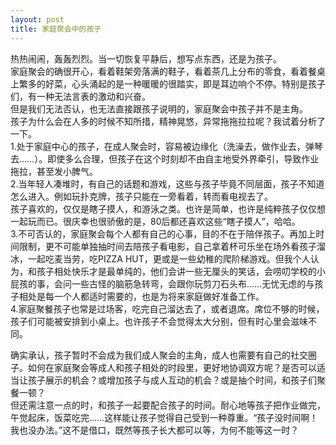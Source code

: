 ```yaml
---
layout: post
title: 家庭聚会中的孩子
---
```


<p>热热闹闹，轰轰烈烈。当一切恢复平静后，想写点东西，还是为孩子。<br />
家庭聚会的确很开心，看着鞋架旁落满的鞋子，看着茶几上分布的零食，看着餐桌上繁多的好菜，心头涌起的是一种暖暖的很踏实，即是耳边响个不停。特别是孩子们，有一种无法言表的激动和兴奋。<br />
但是我们无法否认，也无法直接跟孩子说明的，家庭聚会中孩子并不是主角。<br />
孩子为什么会在人多的时候不知所措，精神晃悠，异常拖拖拉拉呢？我试着分析了一下。<br />
1.处于家庭中心的孩子，在成人聚会时，容易被边缘化（洗澡去，做作业去，弹琴去……）。即使多么合理，但孩子在这个时刻却不由自主地受外界牵引，导致作业拖拉，甚至发小脾气。<br />
2.当年轻人凑堆时，有自己的话题和游戏，这些与孩子毕竟不同层面，孩子不知道怎么进入。例如玩扑克牌，孩子只能在一旁看着，转而看电视去了。<br />
   孩子喜欢的，仅仅是瞎子摸人，和游泳之类。也许是简单，也许是纯粹孩子仅仅想一起玩而已。很庆幸也很骄傲的是，80后都还喜欢这些“瞎子摸人”，哈哈。<br />
3.不可否认的，家庭聚会每个人都有自己的心事，目的不在于陪伴孩子。再加上时间限制，更不可能单独抽时间去陪孩子看电影，自己拿着杯可乐坐在场外看孩子溜冰，一起吃麦当劳，吃PIZZA HUT，更或是一些幼稚的爬阶梯游戏。但我个人认为，和孩子相处快乐才是最单纯的，他们会讲一些无厘头的笑话，会唠叨学校的小屁孩的事，会问一些古怪的脑筋急转弯，会跟你玩剪刀石头布……无忧无虑的与孩子相处是每一个人都适时需要的，也是为将来家庭做好准备工作。<br />
4.家庭聚餐孩子也常是过场客，吃完自己溜达去了，或者退席。席位不够的时候，孩子们可能被安排到小桌上。也许孩子不会觉得太大分别，但有时心里会滋味不同。</p>
<p>确实承认，孩子暂时不会成为我们成人聚会的主角，成人也需要有自己的社交圈子。如何在家庭聚会等成人和孩子相处的时段里，更好地协调双方呢？是否可以适当让孩子展示的机会？或增加孩子与成人互动的机会？或是抽个时间，和孩子们聚餐一顿？<br />
但还需注意一点的时，和孩子一起要配合孩子的时间。耐心地等孩子把作业做完，午觉起床，饭菜吃完……这样能让孩子觉得自己受到一种尊重。“孩子没时间啊！我也没办法。”这不是借口，既然等孩子长大都可以等，为何不能等这一时？</p>
